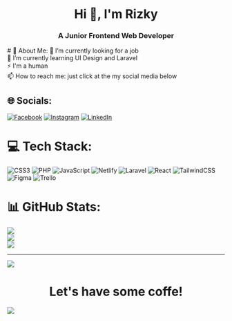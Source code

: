 <h1 align="center">Hi 👋, I'm Rizky</h1>
<h3 align="center"> A Junior Frontend Web Developer</h3>
# 💫 About Me:
🔭 I’m currently looking for a job<br>🌱 I’m currently learning UI Design and Laravel<br>⚡ I'm a human<br>📫 How to reach me: just click at the my social media below


## 🌐 Socials:
[![Facebook](https://img.shields.io/badge/Facebook-%231877F2.svg?logo=Facebook&logoColor=white)](https://facebook.com/achmad.rizky.5076) [![Instagram](https://img.shields.io/badge/Instagram-%23E4405F.svg?logo=Instagram&logoColor=white)](https://instagram.com/ach_riz) [![LinkedIn](https://img.shields.io/badge/LinkedIn-%230077B5.svg?logo=linkedin&logoColor=white)](https://linkedin.com/in/achmad-rizky-513875200) 

# 💻 Tech Stack:
![CSS3](https://img.shields.io/badge/css3-%231572B6.svg?style=for-the-badge&logo=css3&logoColor=white) ![PHP](https://img.shields.io/badge/php-%23777BB4.svg?style=for-the-badge&logo=php&logoColor=white) ![JavaScript](https://img.shields.io/badge/javascript-%23323330.svg?style=for-the-badge&logo=javascript&logoColor=%23F7DF1E) ![Netlify](https://img.shields.io/badge/netlify-%23000000.svg?style=for-the-badge&logo=netlify&logoColor=#00C7B7) ![Laravel](https://img.shields.io/badge/laravel-%23FF2D20.svg?style=for-the-badge&logo=laravel&logoColor=white) ![React](https://img.shields.io/badge/react-%2320232a.svg?style=for-the-badge&logo=react&logoColor=%2361DAFB) ![TailwindCSS](https://img.shields.io/badge/tailwindcss-%2338B2AC.svg?style=for-the-badge&logo=tailwind-css&logoColor=white) 	![Figma](https://img.shields.io/badge/figma-%23F24E1E.svg?style=for-the-badge&logo=figma&logoColor=white) ![Trello](https://img.shields.io/badge/Trello-%23026AA7.svg?style=for-the-badge&logo=Trello&logoColor=white)
# 📊 GitHub Stats:
![](https://github-readme-stats.vercel.app/api?username=achmadrizky486&theme=default&hide_border=false&include_all_commits=true&count_private=false)<br/>
![](https://github-readme-streak-stats.herokuapp.com/?user=achmadrizky486&theme=default&hide_border=false)<br/>
![](https://github-readme-stats.vercel.app/api/top-langs/?username=achmadrizky486&theme=default&hide_border=false&include_all_commits=true&count_private=false&layout=compact)

---
[![](https://visitcount.itsvg.in/api?id=achmadrizky486&icon=0&color=0)](https://visitcount.itsvg.in)

<h1 align="center">Let's have some coffe!</h1>
<img src="https://github.githubassets.com/images/modules/profile/profile-first-repo.png" >

<!-- ProuRM ( https://gprm.itsvg.in ) -->
